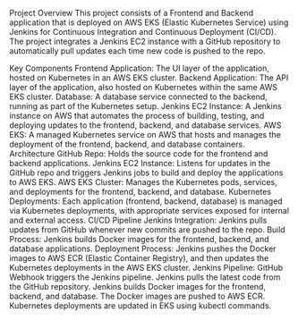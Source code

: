 Project Overview
This project consists of a Frontend and Backend application that is deployed on AWS EKS (Elastic Kubernetes Service) using Jenkins for Continuous Integration and Continuous Deployment (CI/CD). The project integrates a Jenkins EC2 instance with a GitHub repository to automatically pull updates each time new code is pushed to the repo.

Key Components
Frontend Application: The UI layer of the application, hosted on Kubernetes in an AWS EKS cluster.
Backend Application: The API layer of the application, also hosted on Kubernetes within the same AWS EKS cluster.
Database: A database service connected to the backend, running as part of the Kubernetes setup.
Jenkins EC2 Instance: A Jenkins instance on AWS that automates the process of building, testing, and deploying updates to the frontend, backend, and database services.
AWS EKS: A managed Kubernetes service on AWS that hosts and manages the deployment of the frontend, backend, and database containers.
Architecture
GitHub Repo: Holds the source code for the frontend and backend applications.
Jenkins EC2 Instance: Listens for updates in the GitHub repo and triggers Jenkins jobs to build and deploy the applications to AWS EKS.
AWS EKS Cluster: Manages the Kubernetes pods, services, and deployments for the frontend, backend, and database.
Kubernetes Deployments: Each application (frontend, backend, database) is managed via Kubernetes deployments, with appropriate services exposed for internal and external access.
CI/CD Pipeline
Jenkins Integration: Jenkins pulls updates from GitHub whenever new commits are pushed to the repo.
Build Process: Jenkins builds Docker images for the frontend, backend, and database applications.
Deployment Process: Jenkins pushes the Docker images to AWS ECR (Elastic Container Registry), and then updates the Kubernetes deployments in the AWS EKS cluster.
Jenkins Pipeline:
GitHub Webhook triggers the Jenkins pipeline.
Jenkins pulls the latest code from the GitHub repository.
Jenkins builds Docker images for the frontend, backend, and database.
The Docker images are pushed to AWS ECR.
Kubernetes deployments are updated in EKS using kubectl commands.
